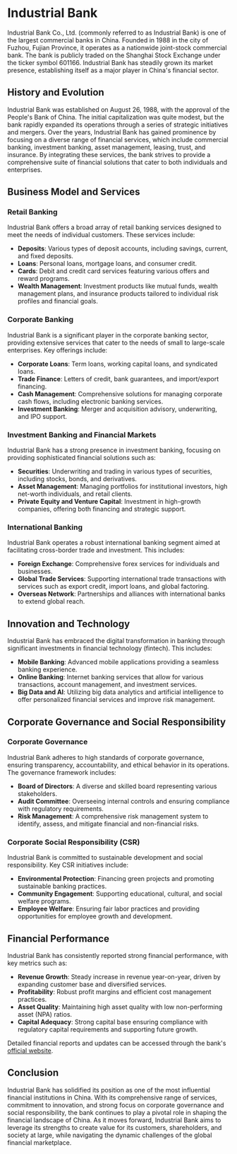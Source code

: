 # Industrial Bank

Industrial Bank Co., Ltd. (commonly referred to as Industrial Bank) is one of the largest commercial banks in China. Founded in 1988 in the city of Fuzhou, Fujian Province, it operates as a nationwide joint-stock commercial bank. The bank is publicly traded on the Shanghai Stock Exchange under the ticker symbol 601166. Industrial Bank has steadily grown its market presence, establishing itself as a major player in China's financial sector.

## History and Evolution

Industrial Bank was established on August 26, 1988, with the approval of the People's Bank of China. The initial capitalization was quite modest, but the bank rapidly expanded its operations through a series of strategic initiatives and mergers. Over the years, Industrial Bank has gained prominence by focusing on a diverse range of financial services, which include commercial banking, investment banking, asset management, leasing, trust, and insurance. By integrating these services, the bank strives to provide a comprehensive suite of financial solutions that cater to both individuals and enterprises.

## Business Model and Services

### Retail Banking

Industrial Bank offers a broad array of retail banking services designed to meet the needs of individual customers. These services include:

- **Deposits**: Various types of deposit accounts, including savings, current, and fixed deposits.
- **Loans**: Personal loans, mortgage loans, and consumer credit.
- **Cards**: Debit and credit card services featuring various offers and reward programs.
- **Wealth Management**: Investment products like mutual funds, wealth management plans, and insurance products tailored to individual risk profiles and financial goals.

### Corporate Banking

Industrial Bank is a significant player in the corporate banking sector, providing extensive services that cater to the needs of small to large-scale enterprises. Key offerings include:

- **Corporate Loans**: Term loans, working capital loans, and syndicated loans.
- **Trade Finance**: Letters of credit, bank guarantees, and import/export financing.
- **Cash Management**: Comprehensive solutions for managing corporate cash flows, including electronic banking services.
- **Investment Banking**: Merger and acquisition advisory, underwriting, and IPO support.

### Investment Banking and Financial Markets

Industrial Bank has a strong presence in investment banking, focusing on providing sophisticated financial solutions such as:

- **Securities**: Underwriting and trading in various types of securities, including stocks, bonds, and derivatives.
- **Asset Management**: Managing portfolios for institutional investors, high net-worth individuals, and retail clients.
- **Private Equity and Venture Capital**: Investment in high-growth companies, offering both financing and strategic support.

### International Banking

Industrial Bank operates a robust international banking segment aimed at facilitating cross-border trade and investment. This includes:

- **Foreign Exchange**: Comprehensive forex services for individuals and businesses.
- **Global Trade Services**: Supporting international trade transactions with services such as export credit, import loans, and global factoring.
- **Overseas Network**: Partnerships and alliances with international banks to extend global reach.

## Innovation and Technology

Industrial Bank has embraced the digital transformation in banking through significant investments in financial technology (fintech). This includes:

- **Mobile Banking**: Advanced mobile applications providing a seamless banking experience.
- **Online Banking**: Internet banking services that allow for various transactions, account management, and investment services.
- **Big Data and AI**: Utilizing big data analytics and artificial intelligence to offer personalized financial services and improve risk management.

## Corporate Governance and Social Responsibility

### Corporate Governance

Industrial Bank adheres to high standards of corporate governance, ensuring transparency, accountability, and ethical behavior in its operations. The governance framework includes:

- **Board of Directors**: A diverse and skilled board representing various stakeholders.
- **Audit Committee**: Overseeing internal controls and ensuring compliance with regulatory requirements.
- **Risk Management**: A comprehensive risk management system to identify, assess, and mitigate financial and non-financial risks.

### Corporate Social Responsibility (CSR)

Industrial Bank is committed to sustainable development and social responsibility. Key CSR initiatives include:

- **Environmental Protection**: Financing green projects and promoting sustainable banking practices.
- **Community Engagement**: Supporting educational, cultural, and social welfare programs.
- **Employee Welfare**: Ensuring fair labor practices and providing opportunities for employee growth and development.

## Financial Performance

Industrial Bank has consistently reported strong financial performance, with key metrics such as:

- **Revenue Growth**: Steady increase in revenue year-on-year, driven by expanding customer base and diversified services.
- **Profitability**: Robust profit margins and efficient cost management practices.
- **Asset Quality**: Maintaining high asset quality with low non-performing asset (NPA) ratios.
- **Capital Adequacy**: Strong capital base ensuring compliance with regulatory capital requirements and supporting future growth.

Detailed financial reports and updates can be accessed through the bank's [official website](https://www.cib.com.cn).

## Conclusion

Industrial Bank has solidified its position as one of the most influential financial institutions in China. With its comprehensive range of services, commitment to innovation, and strong focus on corporate governance and social responsibility, the bank continues to play a pivotal role in shaping the financial landscape of China. As it moves forward, Industrial Bank aims to leverage its strengths to create value for its customers, shareholders, and society at large, while navigating the dynamic challenges of the global financial marketplace.